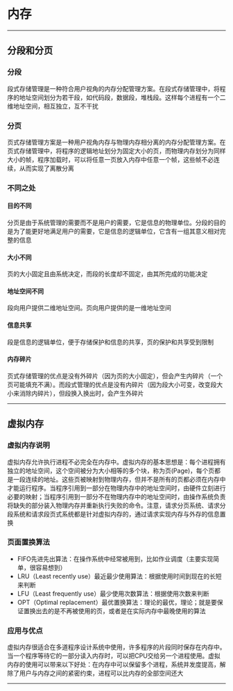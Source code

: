 # 内存

---

## 分段和分页

### 分段

段式存储管理是一种符合用户视角的内存分配管理方案。在段式存储管理中，将程序的地址空间划分为若干段，如代码段，数据段，堆栈段。这样每个进程有一个二维地址空间，相互独立，互不干扰

### 分页

页式存储管理方案是一种用户视角内存与物理内存相分离的内存分配管理方案。在页式存储管理中，将程序的逻辑地址划分为固定大小的页，而物理内存划分为同样大小的帧，程序加载时，可以将任意一页放入内存中任意一个帧，这些帧不必连续，从而实现了离散分离

### 不同之处

#### 目的不同

分页是由于系统管理的需要而不是用户的需要，它是信息的物理单位。分段的目的是为了能更好地满足用户的需要，它是信息的逻辑单位，它含有一组其意义相对完整的信息

#### 大小不同

页的大小固定且由系统决定，而段的长度却不固定，由其所完成的功能决定

#### 地址空间不同

段向用户提供二维地址空间。页向用户提供的是一维地址空间

#### 信息共享

段是信息的逻辑单位，便于存储保护和信息的共享，页的保护和共享受到限制

#### 内存碎片

页式存储管理的优点是没有外碎片（因为页的大小固定），但会产生内碎片（一个页可能填充不满）。而段式管理的优点是没有内碎片（因为段大小可变，改变段大小来消除内碎片），但段换入换出时，会产生外碎片

---

## 虚拟内存

### 虚拟内存说明

虚拟内存允许执行进程不必完全在内存中。虚拟内存的基本思想是：每个进程拥有独立的地址空间，这个空间被分为大小相等的多个块，称为页(Page)，每个页都是一段连续的地址。这些页被映射到物理内存，但并不是所有的页都必须在内存中才能运行程序。当程序引用到一部分在物理内存中的地址空间时，由硬件立刻进行必要的映射；当程序引用到一部分不在物理内存中的地址空间时，由操作系统负责将缺失的部分装入物理内存并重新执行失败的命令。注意，请求分页系统、请求分段系统和请求段页式系统都是针对虚拟内存的，通过请求实现内存与外存的信息置换

### 页面置换算法

- FIFO先进先出算法：在操作系统中经常被用到，比如作业调度（主要实现简单，很容易想到）
- LRU（Least recently use）最近最少使用算法：根据使用时间到现在的长短来判断
- LFU（Least frequently use）最少使用次数算法：根据使用次数来判断
- OPT（Optimal replacement）最优置换算法：理论的最优，理论；就是要保证置换出去的是不再被使用的页，或者是在实际内存中最晚使用的算法

### 应用与优点

虚拟内存很适合在多道程序设计系统中使用，许多程序的片段同时保存在内存中。当一个程序等待它的一部分读入内存时，可以把CPU交给另一个进程使用。虚拟内存的使用可以带来以下好处：在内存中可以保留多个进程，系统并发度提高，解除了用户与内存之间的紧密约束，进程可以比内存的全部空间还大

---
